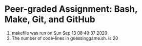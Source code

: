 # Peer-graded Assignment: Bash, Make, Git, and GitHub
1. makefile was run on Sun Sep 13 08:49:37 2020 
2. The number of code-lines in guessinggame.sh. is 20
